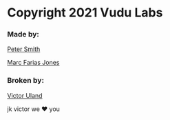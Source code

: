 # Copyright 2021 Vudu Labs

### Made by:

[Peter Smith](https://github.com/psmith1)

[Marc Farias Jones](https://github.com/marcjfj)

### Broken by:

[Victor Uland](https://github.com/vuduland)

jk victor we ♥️ you
